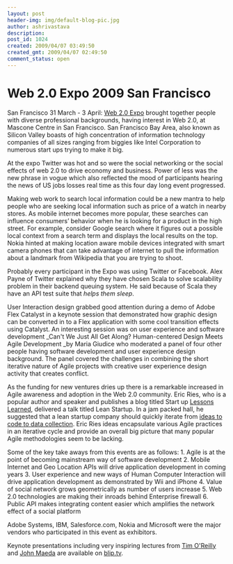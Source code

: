 ```yaml
---
layout: post
header-img: img/default-blog-pic.jpg
author: ashrivastava
description: 
post_id: 1024
created: 2009/04/07 03:49:50
created_gmt: 2009/04/07 02:49:50
comment_status: open
---
```


# Web 2.0 Expo 2009 San Francisco

San Francisco 31 March - 3 April: [Web 2.0 Expo][1] brought together people with diverse professional backgrounds, having interest in Web 2.0, at Mascone Centre in San Francisco. San Francisco Bay Area, also known as Silicon Valley boasts of high concentration of information technology companies of all sizes ranging from biggies like Intel Corporation to numerous start ups trying to make it big. 

At the expo Twitter was hot and so were the social networking or the social effects of web 2.0 to drive economy and business. Power of less was the new phrase in vogue which also reflected the mood of participants hearing the news of US jobs losses real time as this four day long event progressed.

Making web work to search local information could be a new mantra to help people who are seeking local information such as price of a watch in nearby stores. As mobile internet becomes more popular, these searches can influence consumers’ behavior when he is looking for a product in the high street. For example, consider Google search where it figures out a possible local context from a search term and displays the local results on the top. Nokia hinted at making location aware mobile devices integrated with smart camera phones that can take advantage of internet to pull the information about a landmark from Wikipedia that you are trying to shoot.

Probably every participant in the Expo was using Twitter or Facebook. Alex Payne of Twitter explained why they have chosen Scala to solve scalability problem in their backend queuing system. He said because of Scala they have an API test suite that _helps them sleep_.

User Interaction design grabbed good attention during a demo of Adobe Flex Catalyst in a keynote session that demonstrated how graphic design can be converted in to a Flex application with some cool transition effects using Catalyst. An interesting session was on user experience and software development _Can't We Just All Get Along? Human-centered Design Meets Agile Development _by Maria Giudice who moderated a panel of four other people having software development and user experience design background. The panel covered the challenges in combining the short iterative nature of Agile projects with creative user experience design activity that creates conflict.

As the funding for new ventures dries up there is a remarkable increased in Agile awareness and adoption in the Web 2.0 community. Eric Ries, who is a popular author and speaker and publishes a blog titled Start up [Lessons Learned][2], delivered a talk titled Lean Startup. In a jam packed hall, he suggested that a lean startup company should quickly iterate from [ideas to code to data collection][3]. Eric Ries ideas encapsulate various Agile practices in an iterative cycle and provide an overall big picture that many popular Agile methodologies seem to be lacking.

Some of the key take aways from this events are as follows: 1\. Agile is at the point of becoming mainstream way of software development 2\. Mobile Internet and Geo Location APIs will drive application development in coming years 3\. User experience and new ways of Human Computer Interaction will drive application development as demonstrated by Wii and iPhone 4\. Value of social network grows geometrically as number of users increase 5\. Web 2.0 technologies are making their inroads behind Enterprise firewall 6\. Public API makes integrating content easier which amplifies the network effect of a social platform

Adobe Systems, IBM, Salesforce.com, Nokia and Microsoft were the major vendors who participated in this event as exhibitors.

Keynote presentations including very inspiring lectures from [Tim O'Reilly][4] and [John Maeda][5] are available on [blip.tv][6].

   [1]: http://www.web2expo.com/webexsf2009
   [2]: http://startuplessonslearned.blogspot.com/
   [3]: http://bit.ly/245Wfj
   [4]: http://blip.tv/file/1947371
   [5]: http://blip.tv/file/1948583
   [6]: http://web2expo.blip.tv/